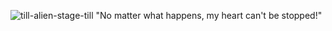 ![till-alien-stage-till](https://github.com/user-attachments/assets/8e195fa6-73e1-465e-b527-79a5083a2d81)
"No matter what happens, my heart can't be stopped!"
